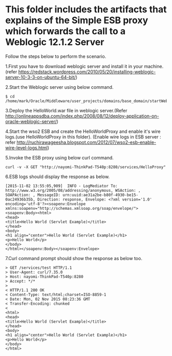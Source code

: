 # **This folder includes the artifacts that explains of the Simple ESB proxy which forwards the call to a Weblogic 12.1.2 Server**

Follow the steps below to perform the scenario.

1.First you have to download weblogic server and install it in your machine.(refer https://redstack.wordpress.com/2010/05/20/installing-weblogic-server-10-3-3-on-ubuntu-64-bit/)

2.Start the Weblogic server using below command.
```
$ cd /home/mark/Oracle/Middleware/user_projects/domains/base_domain/startWebLogic.sh
```
3.Deploy the HelloWorld.war file in weblogic server.(Refer http://onlineappsdba.com/index.php/2008/08/12/deploy-application-on-oracle-weblogic-server/)

4.Start the wso2 ESB and create the HelloWorldProxy and enable it's wire logs.(use HelloWorldProxy in this folder).
(Enable wire logs in ESB server : refer http://ruchirawageesha.blogspot.com/2012/07/wso2-esb-enable-wire-level-logs.html)

5.Invoke the ESB proxy using below curl command.
```
curl -v -X GET "http://nayomi-ThinkPad-T540p:8280/services/HelloProxy"
```
6.ESB logs should display the response as below.
```
[2015-11-02 13:55:05,909]  INFO - LogMediator To: http://www.w3.org/2005/08/addressing/anonymous, WSAction: , SOAPAction: , MessageID: urn:uuid:ae31a2be-b80f-4930-be15-0ac24936b35b, Direction: response, Envelope: <?xml version='1.0' encoding='utf-8'?><soapenv:Envelope xmlns:soapenv="http://schemas.xmlsoap.org/soap/envelope/"><soapenv:Body><html>
<head>
<title>Hello World (Servlet Example)</title>
</head>
<body>
<h1 align="center">Hello World (Servlet Example)</h1>
<p>Hello World</p>
</body>
</html></soapenv:Body></soapenv:Envelope>
```
7.Curl command prompt should show the response as below too.
```
> GET /services/test HTTP/1.1
> User-Agent: curl/7.35.0
> Host: nayomi-ThinkPad-T540p:8280
> Accept: */*
>
< HTTP/1.1 200 OK
< Content-Type: text/html;charset=ISO-8859-1
< Date: Mon, 02 Nov 2015 08:23:36 GMT
< Transfer-Encoding: chunked
<
<html>
<head>
<title>Hello World (Servlet Example)</title>
</head>
<body>
<h1 align="center">Hello World (Servlet Example)</h1>
<p>Hello World</p>
</body>
</html>
``` 
